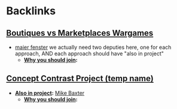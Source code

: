 
# Backlinks
## [Boutiques vs Marketplaces Wargames](<Boutiques vs Marketplaces Wargames.md>)
- [maier fenster](<maier fenster.md>) we actually need two deputies here, one for each approach, AND each approach should have "also in project"
    - **[Why you should join](<Why you should join.md>):**

## [Concept Contrast Project (temp name)](<Concept Contrast Project (temp name).md>)
- **[Also in project](<Also in project.md>):** [Mike Baxter](<Mike Baxter.md>)
    - **[Why you should join](<Why you should join.md>):**


